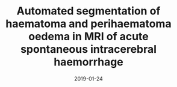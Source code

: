 ---
title: "Automated segmentation of haematoma and perihaematoma oedema in MRI of acute spontaneous intracerebral haemorrhage"
collection: publications-journal
permalink: 
excerpt: 'Segmentation of Haematoma and Perihaematomal oedema in acute SICH'
date: 2019-01-24
venue: 'Computers in Biology and Medicine'
paperurl: https://www.sciencedirect.com/science/article/pii/S0010482519300289
citation: '<b>Pszczolkowski, S.</b>, Law, Z.K., Gallagher, R.G., Meng, D., Swienton, D.J., Morgan, P.S., Bath, P.M., Sprigg, N. and Dineen, R.A., 2019. &quot;Automated segmentation of haematoma and perihaematoma oedema in MRI of acute spontaneous intracerebral haemorrhage&quot; <i>Computers in Biology and Medicine</i>, 106, pp.126-139'
---